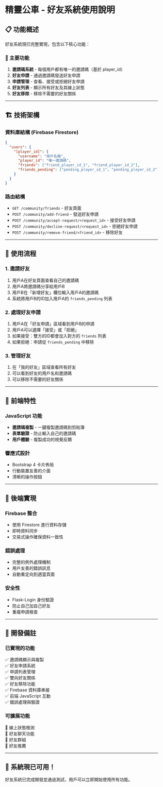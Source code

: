 # 精靈公車 - 好友系統使用說明

## 📋 功能概述

好友系統現已完整實現，包含以下核心功能：

### 🎯 主要功能
1. **邀請碼系統** - 每個用戶都有唯一的邀請碼（基於 player_id）
2. **好友申請** - 通過邀請碼發送好友申請
3. **申請管理** - 查看、接受或拒絕好友申請
4. **好友列表** - 顯示所有好友及其線上狀態
5. **好友移除** - 移除不需要的好友關係

---

## 🏗️ 技術架構

### 資料庫結構 (Firebase Firestore)
```json
{
  "users": {
    "[player_id]": {
      "username": "用戶名稱",
      "player_id": "唯一邀請碼",
      "friends": ["friend_player_id_1", "friend_player_id_2"],
      "friends_pending": ["pending_player_id_1", "pending_player_id_2"]
    }
  }
}
```

### 路由結構
- `GET /community/friends` - 好友頁面
- `POST /community/add-friend` - 發送好友申請
- `POST /community/accept-request/<request_id>` - 接受好友申請
- `POST /community/decline-request/<request_id>` - 拒絕好友申請
- `POST /community/remove-friend/<friend_id>` - 移除好友

---

## 🚀 使用流程

### 1. 邀請好友
1. 用戶A在好友頁面查看自己的邀請碼
2. 用戶A將邀請碼分享給用戶B
3. 用戶B在「新增好友」欄位輸入用戶A的邀請碼
4. 系統將用戶B的ID加入用戶A的 `friends_pending` 列表

### 2. 處理好友申請
1. 用戶A在「好友申請」區域看到用戶B的申請
2. 用戶A可以選擇「接受」或「拒絕」
3. 如果接受：雙方的ID都會加入對方的 `friends` 列表
4. 如果拒絕：申請從 `friends_pending` 中移除

### 3. 管理好友
1. 在「我的好友」區域查看所有好友
2. 可以看到好友的用戶名和邀請碼
3. 可以移除不需要的好友關係

---

## 🎨 前端特性

### JavaScript 功能
- **邀請碼複製** - 一鍵複製邀請碼到剪貼簿
- **表單驗證** - 防止輸入自己的邀請碼
- **用戶體驗** - 複製成功的視覺反饋

### 響應式設計
- Bootstrap 4 卡片佈局
- 行動裝置友善的介面
- 清晰的操作按鈕

---

## 🔧 後端實現

### Firebase 整合
- 使用 Firestore 進行資料存儲
- 即時資料同步
- 交易式操作確保資料一致性

### 錯誤處理
- 完整的例外處理機制
- 用戶友善的錯誤訊息
- 自動重定向到適當頁面

### 安全性
- Flask-Login 身份驗證
- 防止自己加自己好友
- 重複申請檢查

---

## 📝 開發備註

### 已實現的功能
✅ 邀請碼顯示與複製  
✅ 好友申請系統  
✅ 申請列表管理  
✅ 雙向好友關係  
✅ 好友移除功能  
✅ Firebase 資料庫串接  
✅ 前端 JavaScript 互動  
✅ 錯誤處理與驗證  

### 可擴展功能
🔄 線上狀態檢測  
🔄 好友聊天功能  
🔄 好友群組  
🔄 好友推薦  

---

## 🎉 系統現已可用！

好友系統已完成開發並通過測試，用戶可以立即開始使用所有功能。
